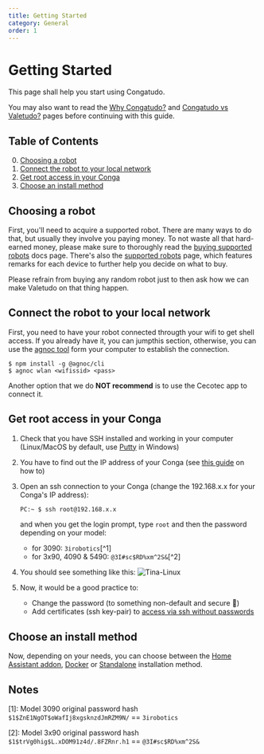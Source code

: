 ```yaml
---
title: Getting Started
category: General
order: 1
---
```


# Getting Started

This page shall help you start using Congatudo.

You may also want to read the [Why Congatudo?](https://congatudo.cloud/pages/general/why-congatudo.html) and [Congatudo vs Valetudo?](https://congatudo.cloud/pages/general/congatudo-vs-valetudo.html) pages before continuing with this guide.

## Table of Contents
0. [Choosing a robot](#choosing_a_robot)
1. [Connect the robot to your local network](#connect_robot)
2. [Get root access in your Conga](#root_access)
3. [Choose an install method](#choose_install_method)

## Choosing a robot<a id='choosing_a_robot'></a>

First, you'll need to acquire a supported robot. There are many ways to do that, but usually they involve you paying money.
To not waste all that hard-earned money, please make sure to thoroughly read the [buying supported robots](https://congatudo.cloud/pages/general/supported-robots.html)
docs page. 
There's also the [supported robots](https://congatudo.cloud/pages/general/supported-robots.html) page, which features
remarks for each device to further help you decide on what to buy.

Please refrain from buying any random robot just to then ask how we can make Valetudo on that thing happen.

## Connect the robot to your local network<a id='connect_robot'></a>

First, you need to have your robot connected througth your wifi to get shell access. If you already have it, you can jumpthis section, otherwise, you can use the [agnoc tool](https://github.com/congatudo/agnoc) form your computer to establish the connection.

```shell
$ npm install -g @agnoc/cli 
$ agnoc wlan <wifissid> <pass>
```

Another option that we do **NOT recommend** is to use the Cecotec app to connect it.

## Get root access in your Conga<a id='root_access'></a>

1. Check that you have SSH installed and working in your computer (Linux/MacOS by default, use [Putty](https://www.chiark.greenend.org.uk/~sgtatham/putty/) in Windows)
2. You have to find out the IP address of your Conga (see [this guide](https://techwiser.com/find-ip-address-of-any-device/) on how to)
3. Open an ssh connection to your Conga (change the 192.168.x.x for your Conga's IP address):
	```bash
	PC:~ $ ssh root@192.168.x.x
	```
	and when you get the login prompt, type `root` and then the password depending on your model:

	 - for 3090: `3irobotics`[^1]
	 - for 3x90, 4090 & 5490: `@3I#sc$RD%xm^2S&`[^2]
4. You should see something like this:
![Tina-Linux](https://github.com/congatudo/stuff/blob/master/docs/assets/tina-linux.png)
1. Now, it would be a good practice to:
   - Change the password (to something non-default and secure 🙏)
   - Add certificates (ssh key-pair) to [access via ssh without passwords](https://congatudo.cloud/pages/misc/add-ssh-key.html)
  
## Choose an install method<a id='choose_install_method'></a>

Now, depending on your needs, you can choose between the [Home Assistant addon](https://congatudo.cloud/pages/installation/home-assistant-installation.html), [Docker](https://congatudo.cloud/pages/installation/docker-installation.html) or [Standalone](https://congatudo.cloud/pages/installation/standalone-installation.html) installation method.


## Notes
[1]: Model 3090 original password hash `$1$ZnE1NgOT$oWafIj8xgsknzdJmRZM9N/` == `3irobotics`

[2]: Model 3x90 original password hash `$1$trVg0hig$L.xDOM91z4d/.8FZRnr.h1` == `@3I#sc$RD%xm^2S&`